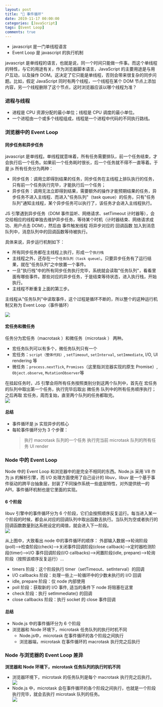 ```yaml
---
layout: post
title: "🍛 事件循环"
date: 2019-11-17 00:00:00
categories: [JavaScript]
tags: [Event Loop]
comments: true
---
```


- javascript 是一门单线程语言
- Event Loop 是 javascript 的执行机制
  <!--more-->

javascript 是单线程的语言，也就是说，同一个时间只能做一件事。而这个单线程的特性，与它的用途有关，作为浏览器脚本语言，JavaScript 的主要用途是与用户互动，以及操作 DOM。这决定了它只能是单线程，否则会带来很复杂的同步问题。比如，假定 JavaScript 同时有两个线程，一个线程在某个 DOM 节点上添加内容，另一个线程删除了这个节点，这时浏览器应该以哪个线程为准？

### 进程与线程

- 进程是 CPU 资源分配的最小单位；线程是 CPU 调度的最小单位。
- 一个进程由一个或多个线程组成，线程是一个进程中代码的不同执行路线。

### 浏览器中的 Event Loop

#### 同步任务和异步任务

javascript 是单线程。单线程就意味着，所有任务需要排队，前一个任务结束，才会执行后一个任务。如果前一个任务耗时很长，后一个任务就不得不一直等着。于是 js 所有任务分为两种：

- 同步任务：调用立即得到结果的任务，同步任务在主线程上排队执行的任务，只有前一个任务执行完毕，才能执行后一个任务；
- 异步任务：调用无法立即得到结果，需要额外的操作才能预期结果的任务，异步任务不进入主线程、而进入"任务队列"（task queue）的任务，只有"任务队列"通知主线程，某个异步任务可以执行了，该任务才会进入主线程执行。

JS 引擎遇到异步任务（DOM 事件监听、网络请求、setTimeout 计时器等），会交给相应的线程单独去维护异步任务，等待某个时机（计时器结束、网络请求成功、用户点击 DOM），然后由 事件触发线程 将异步对应的 回调函数 加入到消息队列中，消息队列中的回调函数等待被执行。

具体来说，异步运行机制如下：

- 所有同步任务都在主线程上执行，形成一个`执行栈`
- 主线程之外，还存在一个`任务队列（task queue）`。只要异步任务有了运行结果，就在"任务队列"之中放置一个事件。
- 一旦"执行栈"中的所有同步任务执行完毕，系统就会读取"任务队列"，看看里面有哪些事件。那些对应的异步任务，于是结束等待状态，进入执行栈，开始执行。
- 主线程不断重复上面的第三步。

主线程从"任务队列"中读取事件，这个过程是循环不断的，所以整个的这种运行机制又称为 Event Loop（事件循环）

  <img src="/image/posts/202001092.jpg" style="display:block;margin:0 auto;">

#### 宏任务和微任务

任务分为宏任务（macrotask ）和微任务（microtask ） 两种。

- 宏任务队列可以有多个，微任务队列只有一个
- 宏任务：`script（整体代码）`, `setTimeout`, `setInterval`, `setImmediate`, I/O, UI rendering 等
- 微任务：`process.nextTick`, `Promises`（这里指浏览器实现的原生 Promise）, `Object.observe`, `MutationObserver`等

在挂起任务时，JS 引擎会将所有任务按照类别分到这两个队列中，首先在 宏任务 的队列中取出第一个任务，执行完毕后取出 微任务 队列中的所有任务顺序执行；之后再取 宏任务，周而复始，直至两个队列的任务都取完。
<img src="/image/posts/202001091.jpg" style="display:block;margin:0 auto;">

#### 总结

- 事件循环是 js 实现异步的核心
- 每轮事件循环分为 3 个步骤：
  > 执行 macrotask 队列的一个任务
  > 执行完当前 microtask 队列的所有任务
  > UI render

### Node 中的 Event Loop

Node 中的 Event Loop 和浏览器中的是完全不相同的东西。Node.js 采用 V8 作为 js 的解析引擎，而 I/O 处理方面使用了自己设计的 libuv，libuv 是一个基于事件驱动的跨平台抽象层，封装了不同操作系统一些底层特性，对外提供统一的 API，事件循环机制也是它里面的实现。

#### 6 个阶段

libuv 引擎中的事件循环分为 6 个阶段，它们会按照顺序反复运行。每当进入某一个阶段的时候，都会从对应的回调队列中取出函数去执行。当队列为空或者执行的回调函数数量到达系统设定的阈值，就会进入下一阶段。
<img src="/image/posts/202001093.jpg" style="display:block;margin:0 auto;">

从上图中，大致看出 node 中的事件循环的顺序：
外部输入数据-->轮询阶段(poll)-->检查阶段(check)-->关闭事件回调阶段(close callback)-->定时器检测阶段(timer)-->I/O 事件回调阶段(I/O callbacks)-->闲置阶段(idle, prepare)-->轮询阶段（按照该顺序反复运行）...

- timers 阶段：这个阶段执行 timer（setTimeout、setInterval）的回调
- I/O callbacks 阶段：处理一些上一轮循环中的少数未执行的 I/O 回调
- idle, prepare 阶段：仅 node 内部使用
- poll 阶段：获取新的 I/O 事件, 适当的条件下 node 将阻塞在这里
- check 阶段：执行 setImmediate() 的回调
- close callbacks 阶段：执行 socket 的 close 事件回调

#### 总结

- Node.js 中的事件循环分为 6 个阶段
- 浏览器和 Node 环境下，microtask 任务队列的执行时机不同
   + Node.js中，microtask 在事件循环的各个阶段之间执行
   + 浏览器端，microtask 在事件循环的 macrotask 执行完之后执行

### Node 与浏览器的 Event Loop 差异

**浏览器和 Node 环境下，microtask 任务队列的执行时机不同**

- 浏览器环境下，microtask 的任务队列是每个 macrotask 执行完之后执行。
  <img src="/image/posts/202001094.png" style="display:block;margin:0 auto;">
- Node.js 中，microtask 会在事件循环的各个阶段之间执行，也就是一个阶段执行完毕，就会去执行 microtask 队列的任务。
  <img src="/image/posts/202001095.png" style="display:block;margin:0 auto;">
